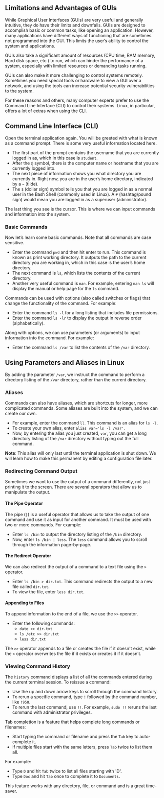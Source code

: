 ## Limitations and Advantages of GUIs

While Graphical User Interfaces (GUIs) are very useful and generally intuitive, they do have their limits and downfalls. GUIs are designed to accomplish basic or common tasks, like opening an application. However, many applications have different ways of functioning that are sometimes not programmed into the GUI. This limits the user’s ability to control the system and applications.

GUIs also take a significant amount of resources (CPU time, RAM memory, Hard disk space, etc.) to run, which can hinder the performance of a system, especially with limited resources or demanding tasks running.

GUIs can also make it more challenging to control systems remotely. Sometimes you need special tools or hardware to view a GUI over a network, and using the tools can increase potential security vulnerabilities to the system.

For these reasons and others, many computer experts prefer to use the Command Line Interface (CLI) to control their systems. Linux, in particular, offers a lot of extras when using the CLI.

## Command Line Interface (CLI)

Open the terminal application again. You will be greeted with what is known as a command prompt. There is some very useful information located here.

- The first part of the prompt contains the username that you are currently logged in as, which in this case is `student`.
- After the `@` symbol, there is the computer name or hostname that you are currently logged into.
- The next piece of information shows you what directory you are currently in. Right now, you are in the user’s home directory, indicated by a `~` (tilde).
- The `$` (dollar sign) symbol tells you that you are logged in as a normal user in the Bash Shell (commonly used in Linux). A `#` (hashtag/pound sign) would mean you are logged in as a superuser (administrator).

The last thing you see is the cursor. This is where we can input commands and information into the system.

### Basic Commands

Now let’s learn some basic commands. Note that all commands are case sensitive.

- Enter the command `pwd` and then hit enter to run. This command is known as print working directory. It outputs the path to the current directory you are working in, which in this case is the user’s home directory.
- The next command is `ls`, which lists the contents of the current directory.
- Another very useful command is `man`. For example, entering `man ls` will display the manual or help page for the `ls` command.

Commands can be used with options (also called switches or flags) that change the functionality of the command. For example:

- Enter the command `ls -l` for a long listing that includes file permissions.
- Enter the command `ls -lr` to display the output in reverse order (alphabetically).

Along with options, we can use parameters (or arguments) to input information into the command. For example:

- Enter the command `ls /var` to list the contents of the `/var` directory.
## Using Parameters and Aliases in Linux

By adding the parameter `/var`, we instruct the command to perform a directory listing of the `/var` directory, rather than the current directory.

### Aliases

Commands can also have aliases, which are shortcuts for longer, more complicated commands. Some aliases are built into the system, and we can create our own.

- For example, enter the command `ll`. This command is an alias for `ls -l`.
- To create your own alias, enter `alias var='ls -l /var'`.
- Now, by entering the alias you just created, `var`, you can get a long directory listing of the `/var` directory without typing out the full command.

**Note**: This alias will only last until the terminal application is shut down. We will learn how to make this permanent by editing a configuration file later.

### Redirecting Command Output

Sometimes we want to use the output of a command differently, not just printing it to the screen. There are several operators that allow us to manipulate the output.

#### The Pipe Operator

The pipe (`|`) is a useful operator that allows us to take the output of one command and use it as input for another command. It must be used with two or more commands. For example:

- Enter `ls /bin` to output the directory listing of the `/bin` directory.
- Now, enter `ls /bin | less`. The `less` command allows you to scroll through the information page-by-page.

#### The Redirect Operator

We can also redirect the output of a command to a text file using the `>` operator.

- Enter `ls /bin > dir.txt`. This command redirects the output to a new file called `dir.txt`.
- To view the file, enter `less dir.txt`.

#### Appending to Files

To append information to the end of a file, we use the `>>` operator.

- Enter the following commands:
  - `date >> dir.txt`
  - `ls /etc >> dir.txt`
  - `less dir.txt`

The `>>` operator appends to a file or creates the file if it doesn't exist, while the `>` operator overwrites the file if it exists or creates it if it doesn't.

### Viewing Command History

The `history` command displays a list of all the commands entered during the current terminal session. To reissue a command:

- Use the up and down arrow keys to scroll through the command history.
- To rerun a specific command, type `!` followed by the command number, like `!950`.
- To rerun the last command, use `!!`. For example, `sudo !!` reruns the last command with administrator privileges.


Tab completion is a feature that helps complete long commands or filenames:

- Start typing the command or filename and press the `Tab` key to auto-complete it.
- If multiple files start with the same letters, press `Tab` twice to list them all.

For example:

- Type `D` and hit `Tab` twice to list all files starting with 'D'.
- Type `Doc` and hit `Tab` once to complete it to `Documents`.

This feature works with any directory, file, or command and is a great time-saver.